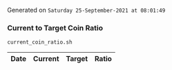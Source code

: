 Generated on `Saturday 25-September-2021 at 08:01:49`

### Current to Target Coin Ratio
`current_coin_ratio.sh`

Date|Current|Target|Ratio
---|---|---|---
